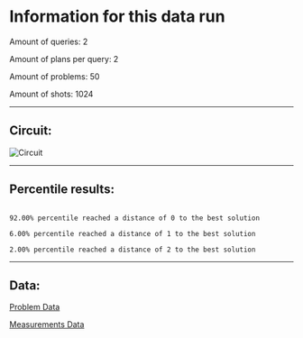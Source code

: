 # Information for this data runAmount of queries: 2Amount of plans per query: 2Amount of problems: 50Amount of shots: 1024<hr>## Circuit:![Circuit](circuit.png)<hr>## Percentile results:```92.00% percentile reached a distance of 0 to the best solution6.00% percentile reached a distance of 1 to the best solution2.00% percentile reached a distance of 2 to the best solution```<hr>## Data:[Problem Data](problems.csv)[Measurements Data](measurements.csv)